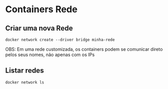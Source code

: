 # Containers Rede

## Criar uma nova Rede
```
docker network create --driver bridge minha-rede
```

OBS: Em uma rede customizada, os containers podem se comunicar direto pelos seus nomes, não apenas com os IPs

## Listar redes
```
docker network ls
```